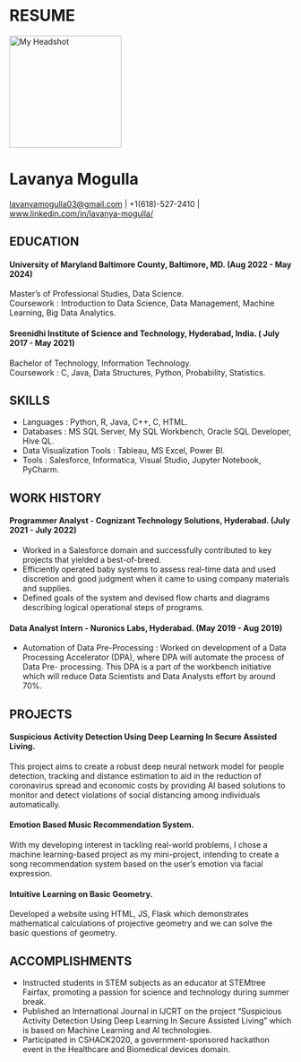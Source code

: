 
# RESUME

<img src="https://github.com/lavanyamogulla/UMBC-DATA606-FALL2023-TUESDAY/assets/143552050/cbad75cf-9c5d-4002-859c-0171240a24de" width="200" height="200" alt="My Headshot">


# Lavanya Mogulla
   lavanyamogulla03@gmail.com | +1(618)-527-2410 | www.linkedin.com/in/lavanya-mogulla/ 


## EDUCATION
#### University of Maryland Baltimore County, Baltimore, MD.                                                                (Aug 2022 - May 2024)         
Master’s of Professional Studies, Data Science.   
Coursework : Introduction to Data Science, Data Management, Machine Learning, Big Data Analytics.

#### Sreenidhi Institute of Science and Technology, Hyderabad, India.                                                    ( July 2017 -  May 2021)   
Bachelor of Technology, Information Technology.   
Coursework : C, Java, Data Structures, Python, Probability, Statistics.

## SKILLS
- Languages : Python, R, Java, C++,  C, HTML.                             
- Databases : MS SQL Server, My SQL Workbench, Oracle SQL Developer, Hive QL.  
- Data Visualization Tools : Tableau, MS Excel, Power BI.   
- Tools : Salesforce, Informatica, Visual Studio, Jupyter Notebook, PyCharm.

## WORK HISTORY 
#### Programmer Analyst - Cognizant Technology Solutions, Hyderabad.                                                     (July 2021 - July 2022)  
- Worked in a Salesforce domain and successfully contributed to key projects that yielded a best-of-breed.  
- Efficiently operated baby systems to assess real-time data and used discretion and good judgment when it came to using company materials and supplies.  
- Defined goals of the system and devised flow charts and diagrams describing logical operational steps of programs.

#### Data Analyst Intern - Nuronics Labs, Hyderabad.                                                                      (May 2019 - Aug 2019)  
- Automation of Data Pre-Processing : Worked on development of a Data Processing Accelerator (DPA), where DPA will automate the process of Data Pre- processing. This DPA is a part of the workbench initiative which will reduce Data Scientists and Data Analysts effort by around 70%.

## PROJECTS
#### Suspicious Activity Detection Using Deep Learning In Secure Assisted Living.  
This project aims to create a robust deep neural network model for people detection, tracking and distance estimation to aid in the reduction of coronavirus spread and economic costs by providing AI based solutions to monitor and detect violations of social distancing among individuals automatically.

#### Emotion Based Music Recommendation System.  
With my developing interest in tackling real-world problems, I chose a machine learning-based project as my mini-project, intending to create a song recommendation system based on the user’s emotion via facial expression.

#### Intuitive Learning on Basic Geometry.  
Developed a  website using HTML, JS, Flask  which demonstrates mathematical calculations of projective geometry and we can solve the basic questions of geometry.

## ACCOMPLISHMENTS
- Instructed students in STEM subjects as an educator at STEMtree Fairfax, promoting a passion for science and technology during summer break.  
- Published an International Journal in IJCRT on the project “Suspicious Activity Detection Using Deep Learning In Secure Assisted Living” which is based on Machine Learning and AI technologies.  
- Participated in CSHACK2020, a government-sponsored hackathon event in the Healthcare and Biomedical devices domain.

